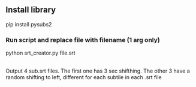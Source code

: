 ## Install library

pip install pysubs2

### Run script and replace file with filename (1 arg only)

python srt_creator.py file.srt

<br>
Output 4 sub.srt files. The first one has 3 sec shifthing. The other 3 have 
a random shifting to left, different for each subtile in each .srt file
